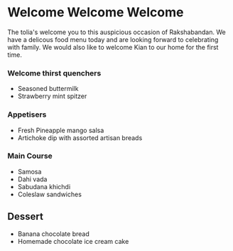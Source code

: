 # Welcome Welcome Welcome

The tolia's welcome you to this auspicious occasion of Rakshabandan. We have a delicous food menu today and are looking forward to celebrating with family. We would
also like to welcome Kian to our home for the first time. 


### Welcome thirst quenchers
- Seasoned buttermilk 
- Strawberry mint spitzer
### Appetisers 
- Fresh Pineapple mango salsa
- Artichoke dip with assorted artisan breads
### Main Course 
- Samosa 
- Dahi vada 
- Sabudana khichdi 
- Coleslaw sandwiches
## Dessert
- Banana chocolate bread 
- Homemade chocolate ice cream cake 

